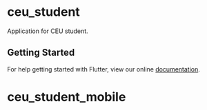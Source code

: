 # ceu_student

Application for CEU student.

## Getting Started

For help getting started with Flutter, view our online
[documentation](https://flutter.io/).
# ceu_student_mobile
